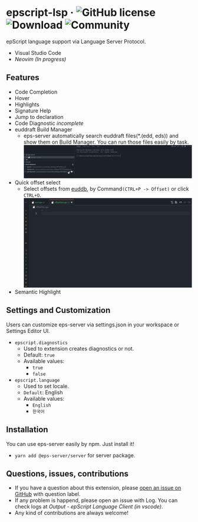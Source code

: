 # epscript-lsp &middot; ![GitHub license](https://img.shields.io/badge/license-MIT-blue.svg) ![Download](https://img.shields.io/visual-studio-marketplace/i/zuhanit.eps-server?style=plastic) ![Community](https://img.shields.io/badge/Community-%20EDAC-yellow?link=https://cafe.naver.com/edac)

epScript language support via Language Server Protocol.

- Visual Studio Code
- _Neovim (In progress)_

## Features

- Code Completion
- Hover
- Highlights
- Signature Help
- Jump to declaration
- Code Diagnostic _incomplete_
- euddraft Build Manager
  - eps-server automatically search euddraft files(\*.(edd, eds)) and show them on Build Manager. You can run those files easily by task.
    ![Build](https://github.com/zuhanit/epscript-language-server/blob/master/images/build.gif?raw=true)
- Quick offset select
  - Select offsets from [euddb](https://euddb.website/), by Command`(CTRL+P -> Offset)` or click `CTRL+O`.
    ![Offset](https://github.com/zuhanit/epscript-language-server/blob/master/images/offset.gif?raw=true)
- Semantic Highlight

## Settings and Customization

Users can customize eps-server via settings.json in your workspace or Settings Editor UI.

- `epscript.diagnostics`
  - Used to extension creates diagnostics or not.
  - Default: `true`
  - Available values:
    - `true`
    - `false`
- `epscript.language`
  - Used to set locale.
  - `Default`: English
  - Available values:
    - `English`
    - `한국어`

## Installation

You can use eps-server easily by npm. Just install it!

- `yarn add @eps-server/server` for server package.

## Questions, issues, contributions

- If you have a question about this extension, please [open an issue on GitHub](https://github.com/zuhanit/epscript-language-server/issues) with question label.
- If any problem is happend, please open an issue with Log. You can check logs at _Output - epScript Language Client_ _(in vscode)_.
- Any kind of contributions are always welcome!